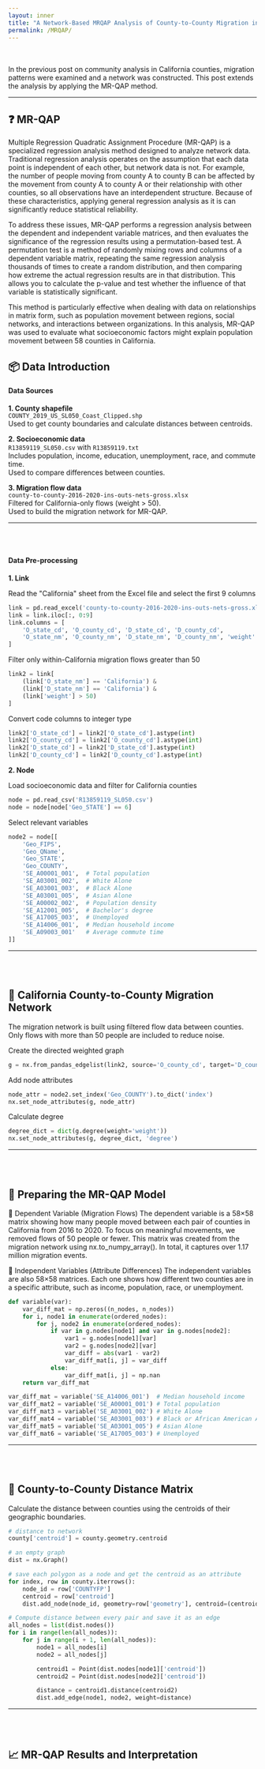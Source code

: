 ```yaml
---
layout: inner
title: "A Network-Based MRQAP Analysis of County-to-County Migration in California"
permalink: /MRQAP/
---
```

<br><br>
In the previous post on community analysis in California counties, migration patterns were examined and a network was constructed. This post extends the analysis by applying the MR-QAP method.

---

## ❓ MR-QAP

Multiple Regression Quadratic Assignment Procedure (MR-QAP) is a specialized regression analysis method designed to analyze network data. Traditional regression analysis operates on the assumption that each data point is independent of each other, but network data is not. For example, the number of people moving from county A to county B can be affected by the movement from county A to county A or their relationship with other counties, so all observations have an interdependent structure. Because of these characteristics, applying general regression analysis as it is can significantly reduce statistical reliability.


To address these issues, MR-QAP performs a regression analysis between the dependent and independent variable matrices, and then evaluates the significance of the regression results using a permutation-based test. A permutation test is a method of randomly mixing rows and columns of a dependent variable matrix, repeating the same regression analysis thousands of times to create a random distribution, and then comparing how extreme the actual regression results are in that distribution. This allows you to calculate the p-value and test whether the influence of that variable is statistically significant. 


This method is particularly effective when dealing with data on relationships in matrix form, such as population movement between regions, social networks, and interactions between organizations. In this analysis, MR-QAP was used to evaluate what socioeconomic factors might explain population movement between 58 counties in California.

## 📦 Data Introduction

#### Data Sources

**1. County shapefile**  
`COUNTY_2019_US_SL050_Coast_Clipped.shp`  
Used to get county boundaries and calculate distances between centroids.

**2. Socioeconomic data**  
`R13859119_SL050.csv` with `R13859119.txt`  
Includes population, income, education, unemployment, race, and commute time.  
Used to compare differences between counties.

**3. Migration flow data**  
`county-to-county-2016-2020-ins-outs-nets-gross.xlsx`  
Filtered for California-only flows (weight > 50).  
Used to build the migration network for MR-QAP.

---
<br><br>
#### Data Pre-processing

**1. Link** 

Read the "California" sheet from the Excel file and select the first 9 columns

```python
link = pd.read_excel('county-to-county-2016-2020-ins-outs-nets-gross.xlsx', sheet_name='California', skiprows=2)
link = link.iloc[:, 0:9]
link.columns = [
    'O_state_cd', 'O_county_cd', 'D_state_cd', 'D_county_cd',
    'O_state_nm', 'O_county_nm', 'D_state_nm', 'D_county_nm', 'weight'
]
```

Filter only within-California migration flows greater than 50

```python
link2 = link[
    (link['O_state_nm'] == 'California') &
    (link['D_state_nm'] == 'California') &
    (link['weight'] > 50)
]
```

Convert code columns to integer type

```python
link2['O_state_cd'] = link2['O_state_cd'].astype(int)
link2['O_county_cd'] = link2['O_county_cd'].astype(int)
link2['D_state_cd'] = link2['D_state_cd'].astype(int)
link2['D_county_cd'] = link2['D_county_cd'].astype(int)
```


**2. Node** 

Load socioeconomic data and filter for California counties

```python
node = pd.read_csv('R13859119_SL050.csv')
node = node[node['Geo_STATE'] == 6]
```

Select relevant variables

```python
node2 = node[[
    'Geo_FIPS',
    'Geo_QName',
    'Geo_STATE',
    'Geo_COUNTY',
    'SE_A00001_001',  # Total population
    'SE_A03001_002',  # White Alone
    'SE_A03001_003',  # Black Alone
    'SE_A03001_005',  # Asian Alone
    'SE_A00002_002',  # Population density
    'SE_A12001_005',  # Bachelor's degree
    'SE_A17005_003',  # Unemployed
    'SE_A14006_001',  # Median household income
    'SE_A09003_001'   # Average commute time
]]
```

---
<br><br>
## 🧭 California County-to-County Migration Network

The migration network is built using filtered flow data between counties.  
Only flows with more than 50 people are included to reduce noise.


Create the directed weighted graph

```python
g = nx.from_pandas_edgelist(link2, source='O_county_cd', target='D_county_cd', edge_attr='weight')
```

Add node attributes

```python
node_attr = node2.set_index('Geo_COUNTY').to_dict('index')
nx.set_node_attributes(g, node_attr)
```

Calculate degree

```python
degree_dict = dict(g.degree(weight='weight'))
nx.set_node_attributes(g, degree_dict, 'degree')
```

---
<br><br>
## 📐 Preparing the MR-QAP Model

🔽 Dependent Variable (Migration Flows)
The dependent variable is a 58×58 matrix showing how many people moved between each pair of counties in California from 2016 to 2020.
To focus on meaningful movements, we removed flows of 50 people or fewer.
This matrix was created from the migration network using nx.to_numpy_array().
In total, it captures over 1.17 million migration events.

🔼 Independent Variables (Attribute Differences)
The independent variables are also 58×58 matrices.
Each one shows how different two counties are in a specific attribute, such as income, population, race, or unemployment.

```python
def variable(var):
    var_diff_mat = np.zeros((n_nodes, n_nodes))
    for i, node1 in enumerate(ordered_nodes):
        for j, node2 in enumerate(ordered_nodes):
            if var in g.nodes[node1] and var in g.nodes[node2]:
                var1 = g.nodes[node1][var]
                var2 = g.nodes[node2][var]
                var_diff = abs(var1 - var2)
                var_diff_mat[i, j] = var_diff
            else:
                var_diff_mat[i, j] = np.nan
    return var_diff_mat

var_diff_mat = variable('SE_A14006_001')  # Median household income
var_diff_mat2 = variable('SE_A00001_001') # Total population
var_diff_mat3 = variable('SE_A03001_002') # White Alone
var_diff_mat4 = variable('SE_A03001_003') # Black or African American Alone
var_diff_mat5 = variable('SE_A03001_005') # Asian Alone
var_diff_mat6 = variable('SE_A17005_003') # Unemployed
```

---
<br><br>

## 📏 County-to-County Distance Matrix

Calculate the distance between counties using the centroids of their geographic boundaries.

```python
# distance to network
county['centroid'] = county.geometry.centroid

# an empty graph
dist = nx.Graph()

# save each polygon as a node and get the centroid as an attribute
for index, row in county.iterrows():
    node_id = row['COUNTYFP'] 
    centroid = row['centroid']
    dist.add_node(node_id, geometry=row['geometry'], centroid=(centroid.x, centroid.y))

# Compute distance between every pair and save it as an edge
all_nodes = list(dist.nodes())
for i in range(len(all_nodes)):
    for j in range(i + 1, len(all_nodes)):
        node1 = all_nodes[i]
        node2 = all_nodes[j]

        centroid1 = Point(dist.nodes[node1]['centroid'])
        centroid2 = Point(dist.nodes[node2]['centroid'])

        distance = centroid1.distance(centroid2)
        dist.add_edge(node1, node2, weight=distance)
```

---
<br><br>
## 📈 MR-QAP Results and Interpretation
